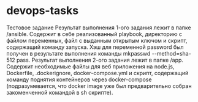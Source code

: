 # devops-tasks
Тестовое задание
Результат выполнения 1-ого задания лежит в папке /ansible. Содержит в себе реализованный playbook, директорию с файлом переменных, файл с выданным открытым ключом и скрипт, содержащий команду запуска. Хэш для переменной password был получен в результате выполнения команды mkpasswd --method=sha-512 pass.
Результат выполнения 2-ого задания лежит в папке /app. Содержит необходимые файлы для веб приложения на node.js, Dockerfile, .dockerignore, docker-compose.yml и скрипт, содержащий команду поднятия контейнеров через docker-compose (подразумевается, что docker image уже был предварительно собран закоменченной командой в sh скрипте).
